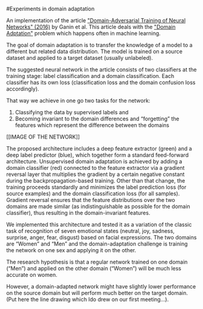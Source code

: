 #Experiments in domain adaptation

An implementation of the article ["Domain-Adversarial Training of Neural Networks" (2016)](https://arxiv.org/pdf/1505.07818.pdf) by Ganin et al. This article deals with the ["Domain Adptation"](https://en.wikipedia.org/wiki/Domain_adaptation) problem which happens often in machine learning.

The goal of domain adaptation is to transfer the knowledge of a model to a different but related data distribution. The model is trained on a source dataset and applied to a target dataset (usually unlabeled).

The suggested neural network in the article consists of two classifiers at the training stage: label classification and a domain classification. Each classifier has its own loss (classification loss and the domain confusion loss accordingly). 

That way we achieve in one go two tasks for the network:
1. Classifying the data by supervised labels and 
2. Becoming invariant to the domain differences and “forgetting” the features which represent the difference between the domains

[[IMAGE OF THE NETWORK]]


The proposed architecture includes a deep feature extractor (green) and a deep
label predictor (blue), which together form a standard feed-forward architecture.
Unsupervised domain adaptation is achieved by adding a domain classifier (red)
connected to the feature extractor via a gradient reversal layer that multiplies
the gradient by a certain negative constant during the backpropagation-based
training. Other than that change, the training proceeds standardly and minimizes the label
prediction loss (for source examples) and the domain classification loss (for all
samples). 
Gradient reversal ensures that the feature distributions over the two
domains are made similar (as indistinguishable as possible for the domain classifier), thus resulting in the domain-invariant features.

We implemented this architecture and tested it as a variation of the classic task of recognition of seven emotional states (neutral, joy, sadness, surprise, anger, fear, disgust) based on facial expressions. The two domains are “Women” and “Men” and the domain-adaptation challenge is training the network on one sex and applying it on the other. 

The research hypothesis is that a regular network trained on one domain (“Men”) and applied on the other domain (“Women”) will be much less accurate on women.

However, a domain-adapted network might have slightly lower performance on the source domain but will perform much better on the target domain.
(Put here the line drawing which Ido drew on our first meeting…).
